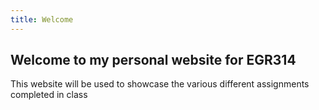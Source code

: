 ```yaml
---
title: Welcome
---
```


## Welcome to my personal website for EGR314

This website will be used to showcase the various different assignments completed in class

